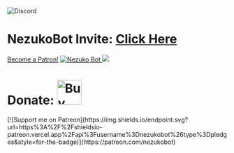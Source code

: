 
<img alt="Discord" src="https://img.shields.io/discord/624217127540359188?label=DISCORD&style=for-the-badge">
<h1>NezukoBot
Invite: <a href="https://discordapp.com/api/oauth2/authorize?client_id=623481583411658753&permissions=2147478775&redirect_uri=https%3A%2F%2Fdiscord.gg%2Fsz4qDtu&response_type=code&scope=bot%20guilds.join">Click Here</a></h1>

<a href="https://www.patreon.com/bePatron?u=25041687" data-patreon-widget-type="become-patron-button">Become a Patron!</a><script async src="https://c6.patreon.com/becomePatronButton.bundle.js"></script>
<a href="https://top.gg/bot/623481583411658753">
    <img src="https://top.gg/api/widget/623481583411658753.svg" alt="Nezuko Bot" />
</a><img src="https://botsfordiscord.com/api/bot/623481583411658753/widget?theme=dark&height=140&width=380">
<h1>Donate:
<a href='https://ko-fi.com/T6T423C5Y' target='_blank'><img height='56' style='border:0px;height:56px;' src='https://cdn.ko-fi.com/cdn/kofi4.png?v=2' border='0' alt='Buy Me a Coffee at ko-fi.com' /></a></h1> 
[![Support me on Patreon](https://img.shields.io/endpoint.svg?url=https%3A%2F%2Fshieldsio-patreon.vercel.app%2Fapi%3Fusername%3Dnezukobot%26type%3Dpledges&style=for-the-badge)](https://patreon.com/nezukobot)
